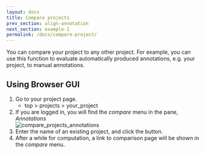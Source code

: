 ```yaml
---
layout: docs
title: Compare projects
prev_section: align-annotation
next_section: example-1
permalink: /docs/compare-project/
---
```


You can compare your project to any other project.
For example, you can use this function to evaluate automatically produced annotations, e.g. your project, to manual annotations.

## Using Browser GUI

1. Go to your project page.
   * top > projects > your_project
2. If you are logged in, you will find the _compare_ menu in the pane, _Annotations_<br>
![compare_projects_annotations]({{site.baseurl}}/img/compare_projects.png)
3. Enter the name of an existing project, and click the button.
4. After a while for computation, a link to comparison page will be shown in the _compare_ menu.